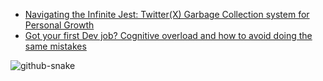 <!--
**Bard89/Bard89** is a ✨ _special_ ✨ repository because its `README.md` (this file) appears on your GitHub profile.

#### :books: Recent Blog Posts
<!-- BLOGPOSTS:START -->
 -  [Navigating the Infinite Jest: Twitter&lpar;X&rpar; Garbage Collection system for Personal Growth](https://cowberry.hashnode.dev/navigating-the-infinite-jest-twitterx-garbage-collection-system-for-personal-growth)
 -  [Got your first Dev job? Cognitive overload and how to avoid doing the same mistakes](https://cowberry.hashnode.dev/got-your-first-dev-job-cognitive-overload-and-how-to-avoid-doing-the-same-mistakes)<!-- BLOGPOSTS:END -->

<picture>
  <source media="(prefers-color-scheme: dark)" srcset="https://github.com/Bard89/talk-to-me/blob/output/github-contribution-grid-snake-dark.svg" />
  <source media="(prefers-color-scheme: light)" srcset="https://github.com/Bard89/talk-to-me/blob/output/github-contribution-grid-snake.svg" />
  <img alt="github-snake" src="github-snake.svg" />
</picture>

